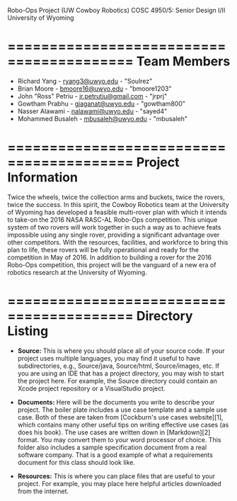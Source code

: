 Robo-Ops Project (UW Cowboy Robotics)
COSC 4950/5: Senior Design I/II
University of Wyoming

=========================================
Team Members
=========================================
* Richard Yang - ryang3@uwyo.edu - "Soulrez"
* Brian Moore - bmoore16@uwyo.edu - "bmoore1203"
* John "Ross" Petriu - jr.petrutiu@gmail.com - "jrprj"
* Gowtham Prabhu - gjaganat@uwyo.edu - "gowtham800"
* Nasser Alawami - nalawami@uwyo.edu - "sayed4"
* Mohammed Busaleh - mbusaleh@uwyo.edu - "mbusaleh"

=========================================
Project Information
=========================================
Twice the wheels, twice the collection arms and buckets, twice the rovers, twice the success. In this spirit, the Cowboy Robotics team at the University of Wyoming has developed a feasible multi-rover plan with which it intends to take-on the 2016 NASA RASC-AL Robo-Ops competition. This unique system of two rovers will work together in such a way as to achieve feats impossible using any single rover, providing a significant advantage over other competitors. With the resources, facilities, and workforce to bring this plan to life, these rovers will be fully operational and ready for the competition in May of 2016. In addition to building a rover for the 2016 Robo-Ops competition, this project will be the vanguard of a new era of robotics research at the University of Wyoming.

=========================================
Directory Listing
=========================================
* **Source:** This is where you should place all of your source code.  If your project
  uses multiple languages, you may find it useful to have subdirectories, e.g.,
  Source/java, Source/html, Source/images, etc.  If you are using an IDE that has
  a project directory, you may wish to start the project here.  For example, the
  Source directory could contain an Xcode project repository or a VisualStudio
  project.

* **Documents:** Here will be the documents you write to describe your project.  The
  boiler plate includes a use case template and a sample use case.  Both of these
  are taken from [Cockburn's use cases website][1], which contains many other useful tips
  on writing effective use cases (as does his book).  The use cases are written
  down in [Markdown][2] format.  You may convert them to your word processor of
  choice.  This folder also includes a sample specification document from a real
  software company.  That is a good example of what a requirements document for this
  class should look like.

* **Resources:** This is where you can place files that are useful to your project.
  For example, you may place here helpful articles downloaded from the internet.
